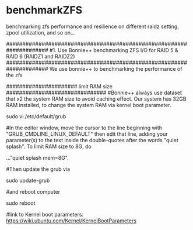 # benchmarkZFS
benchmarking zfs performance and resilience on different raidz setting, zpool utilization, and so on...

#####################################################################
#1. Use Bonnie++ benchmarking ZFS I/O for RAID 5 & RAID 6 (RAIDZ1 and RAIDZ2)
#####################################################################
We use bonnie++ to benchmarking the performance of the zfs

###################### limit RAM size ###############################
#Bonnie++ always use dataset that x2 the system RAM size to avoid caching effect. Our system has 32GB RAM installed, to change the system RAM via kernel boot parameter.

sudo vi /etc/default/grub 

#In the editor window, move the cursor to the line beginning with "GRUB_CMDLINE_LINUX_DEFAULT" then edit that line, adding your parameter(s) to the text inside the double-quotes after the words "quiet splash". To limit RAM size to 8G, do 

..."quiet splash mem=8G". 

#Then update the grub via 

sudo update-grub

#and reboot computer

sudo reboot

#link to Kernel boot parameters: https://wiki.ubuntu.com/Kernel/KernelBootParameters
